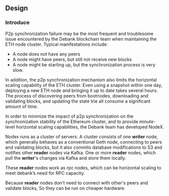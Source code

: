 ## Design
### Introduce
P2p synchronization failure may be the most frequent and troublesome issue encountered by the Debank blockchain team when maintaining the ETH node cluster.
Typical manifestations include:
* A node does not have any peers
* A node might have peers, but still not receive new blocks
* A node might be starting up, but the synchronization process is very slow.

In addition, the p2p synchronization mechanism also limits the horizontal scaling capability of the ETH cluster. Even using a snapshot within one day, deploying a new ETH node and bringing it up to date takes several hours. The process of discovering peers from bootnodes, downloading and validating blocks, and updating the state trie all consume a significant amount of time.

In order to minimize the impact of p2p synchronization on the synchronization stability of the Ethereum cluster, and to provide minute-level horizontal scaling capabilities, the Debank team has developed NodeX.

Nodex runs as a cluster of servers. A cluster consists of one **writer** node, which generally behaves as a conventional Geth node, connecting to peers and validating blocks, but it also commits database modifications to S3 and notifies other **reader** nodes via Kafka. One or more **reader** nodes, which pull the **writer**'s changes via Kafka and store them locally. 

These **reader** nodes work as rpc nodes, which can be horizontal scaling to meet debank’s need for RPC capacity. 

Because **reader** nodes don't need to connect with other's peers and validate blocks, So they can be run on cheaper hardware.